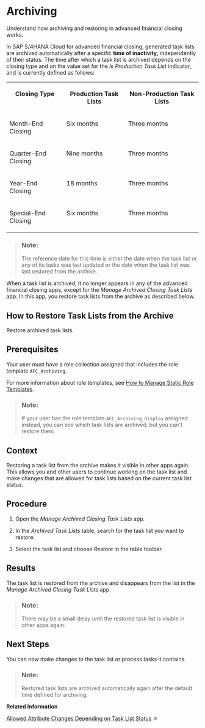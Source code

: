 <!-- loio032bb8ec94fe4e8a9ff21c156d965060 -->

# Archiving

Understand how archiving and restoring in advanced financial closing works.

In SAP S/4HANA Cloud for advanced financial closing, generated task lists are archived automatically after a specific **time of inactivity**, independently of their status. The time after which a task list is archived depends on the closing type and on the value set for the *Is Production Task List* indicator, and is currently defined as follows:


<table>
<tr>
<th valign="top">

Closing Type



</th>
<th valign="top">

Production Task Lists



</th>
<th valign="top">

Non-Production Task Lists



</th>
</tr>
<tr>
<td valign="top">

Month-End Closing



</td>
<td valign="top">

Six months



</td>
<td valign="top">

Three months



</td>
</tr>
<tr>
<td valign="top">

Quarter-End Closing



</td>
<td valign="top">

Nine months



</td>
<td valign="top">

Three months



</td>
</tr>
<tr>
<td valign="top">

Year-End Closing



</td>
<td valign="top">

18 months



</td>
<td valign="top">

Three months



</td>
</tr>
<tr>
<td valign="top">

Special-End Closing



</td>
<td valign="top">

Six months



</td>
<td valign="top">

Three months



</td>
</tr>
</table>

> ### Note:  
> The reference date for this time is either the date when the task list or any of its tasks was last updated or the date when the task list was last restored from the archive.

When a task list is archived, it no longer appears in any of the advanced financial closing apps, except for the *Manage Archived Closing Task Lists* app. In this app, you restore task lists from the archive as described below.

 <a name="task_mx3_j2r_gxb"/>

<!-- task\_mx3\_j2r\_gxb -->

## How to Restore Task Lists from the Archive

Restore archived task lists.



<a name="task_mx3_j2r_gxb__prereq_lg1_m2r_gxb"/>

## Prerequisites

Your user must have a role collection assigned that includes the role template `AFC_Archiving`.

For more information about role templates, see [How to Manage Static Role Templates](User-Management/how-to-manage-static-role-templates-0cca34d.md).

> ### Note:  
> If your user has the role template `AFC_Archiving_Display` assigned instead, you can see which task lists are archived, but you can't restore them.



<a name="task_mx3_j2r_gxb__context_qqv_l2r_gxb"/>

## Context

Restoring a task list from the archive makes it visible in other apps again. This allows you and other users to continue working on the task list and make changes that are allowed for task lists based on the current task list status.



<a name="task_mx3_j2r_gxb__steps_w5f_m2r_gxb"/>

## Procedure

1.  Open the *Manage Archived Closing Task Lists* app.

2.  In the *Archived Task Lists* table, search for the task list you want to restore.

3.  Select the task list and choose *Restore* in the table toolbar.




<a name="task_mx3_j2r_gxb__result_zyk_m2r_gxb"/>

## Results

The task list is restored from the archive and disappears from the list in the *Manage Archived Closing Task Lists* app.

> ### Note:  
> There may be a small delay until the restored task list is visible in other apps again.



<a name="task_mx3_j2r_gxb__postreq_jsp_m2r_gxb"/>

## Next Steps

You can now make changes to the task list or process tasks it contains.

> ### Note:  
> Restored task lists are archived automatically again after the default time defined for archiving.

**Related Information**  


[Allowed Attribute Changes Depending on Task List Status](https://help.sap.com/viewer/b3f5b9cf1ab7498fad5b6f297013d65a/SHIP/en-US/21e491bf621d499fbeef037c2ee55742.html "See which attributes you can change in which app depending on the task list status.") :arrow_upper_right:

